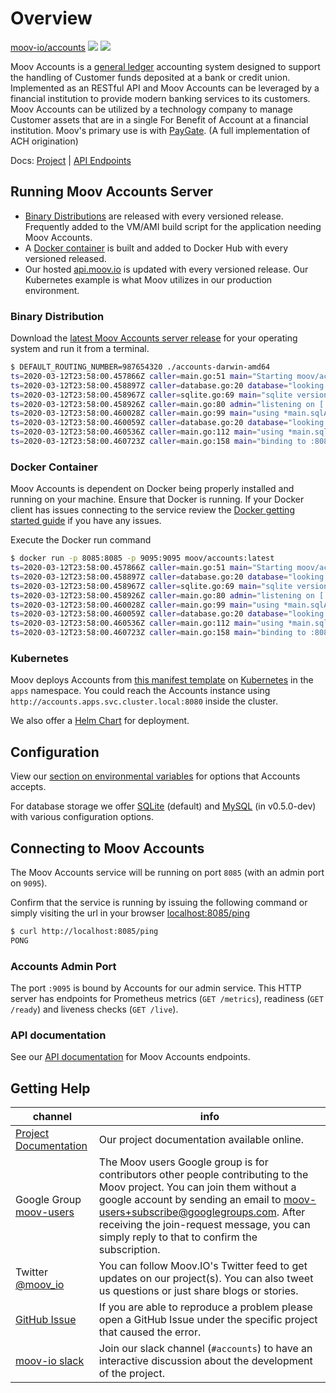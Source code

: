 # Overview

<a class="github-button" href="https://github.com/moov-io/accounts" data-size="large" data-show-count="true" aria-label="Star moov-io/accounts on GitHub">moov-io/accounts</a>
<a href="https://godoc.org/github.com/moov-io/accounts/client"><img src="https://godoc.org/github.com/moov-io/accounts/client?status.svg" /></a>
<a href="https://raw.githubusercontent.com/moov-io/accounts/master/LICENSE"><img src="https://img.shields.io/badge/license-Apache2-blue.svg" /></a>

Moov Accounts is a [general ledger](https://en.wikipedia.org/wiki/General_ledger) accounting system designed to support the handling of Customer funds deposited at a bank or credit union. Implemented as an RESTful API and Moov Accounts can be leveraged by a financial institution to provide modern banking services to its customers. Moov Accounts can be utilized by a technology company to manage Customer assets that are in a single For Benefit of Account at a financial institution. Moov's primary use is with [PayGate](https://github.com/moov-io/paygate). (A full implementation of ACH origination)

Docs: [Project](https://moov-io.github.io/accounts/) | [API Endpoints](https://moov-io.github.io/accounts/api/)

## Running Moov Accounts Server

- <a href="#binary-distribution">Binary Distributions</a> are released with every versioned release. Frequently added to the VM/AMI build script for the application needing Moov Accounts.
- A <a href="#docker-container">Docker container</a> is built and added to Docker Hub with every versioned released.
- Our hosted [api.moov.io](https://api.moov.io) is updated with every versioned release. Our Kubernetes example is what Moov utilizes in our production environment.

### Binary Distribution

Download the [latest Moov Accounts server release](https://github.com/moov-io/accounts/releases) for your operating system and run it from a terminal.

```sh
$ DEFAULT_ROUTING_NUMBER=987654320 ./accounts-darwin-amd64
ts=2020-03-12T23:58:00.457866Z caller=main.go:51 main="Starting moov/accounts server version v0.4.0"
ts=2020-03-12T23:58:00.458897Z caller=database.go:20 database="looking for sqlite database provider"
ts=2020-03-12T23:58:00.458967Z caller=sqlite.go:69 main="sqlite version 3.30.1"
ts=2020-03-12T23:58:00.458926Z caller=main.go:80 admin="listening on [::]:9095"
ts=2020-03-12T23:58:00.460028Z caller=main.go:99 main="using *main.sqlAccountRepository for account storage"
ts=2020-03-12T23:58:00.460059Z caller=database.go:20 database="looking for sqlite database provider"
ts=2020-03-12T23:58:00.460536Z caller=main.go:112 main="using *main.sqlTransactionRepository for transaction storage"
ts=2020-03-12T23:58:00.460723Z caller=main.go:158 main="binding to :8085 for HTTP server"
```

### Docker Container

Moov Accounts is dependent on Docker being properly installed and running on your machine. Ensure that Docker is running. If your Docker client has issues connecting to the service review the [Docker getting started guide](https://docs.docker.com/get-started/) if you have any issues.

Execute the Docker run command

```sh
$ docker run -p 8085:8085 -p 9095:9095 moov/accounts:latest
ts=2020-03-12T23:58:00.457866Z caller=main.go:51 main="Starting moov/accounts server version v0.4.0"
ts=2020-03-12T23:58:00.458897Z caller=database.go:20 database="looking for sqlite database provider"
ts=2020-03-12T23:58:00.458967Z caller=sqlite.go:69 main="sqlite version 3.30.1"
ts=2020-03-12T23:58:00.458926Z caller=main.go:80 admin="listening on [::]:9095"
ts=2020-03-12T23:58:00.460028Z caller=main.go:99 main="using *main.sqlAccountRepository for account storage"
ts=2020-03-12T23:58:00.460059Z caller=database.go:20 database="looking for sqlite database provider"
ts=2020-03-12T23:58:00.460536Z caller=main.go:112 main="using *main.sqlTransactionRepository for transaction storage"
ts=2020-03-12T23:58:00.460723Z caller=main.go:158 main="binding to :8085 for HTTP server"
```

### Kubernetes

Moov deploys Accounts from [this manifest template](https://github.com/moov-io/infra/blob/master/lib/apps/14-accounts.yml) on [Kubernetes](https://kubernetes.io/docs/tutorials/kubernetes-basics/) in the `apps` namespace. You could reach the Accounts instance using `http://accounts.apps.svc.cluster.local:8080` inside the cluster.

We also offer a [Helm Chart](https://github.com/moov-io/charts/tree/master/charts) for deployment.

## Configuration

View our [section on environmental variables](https://github.com/moov-io/accounts#configuration) for options that Accounts accepts.

For database storage we offer [SQLite](https://github.com/moov-io/accounts#sqlite) (default) and [MySQL](https://github.com/moov-io/accounts#mysql) (in v0.5.0-dev) with various configuration options.

## Connecting to Moov Accounts

The Moov Accounts service will be running on port `8085` (with an admin port on `9095`).

Confirm that the service is running by issuing the following command or simply visiting the url in your browser [localhost:8085/ping](http://localhost:8085/ping)

```bash
$ curl http://localhost:8085/ping
PONG
```

### Accounts Admin Port

The port `:9095` is bound by Accounts for our admin service. This HTTP server has endpoints for Prometheus metrics (`GET /metrics`), readiness (`GET /ready`) and liveness checks (`GET /live`).

### API documentation

See our [API documentation](https://moov-io.github.io/accounts/api/) for Moov Accounts endpoints.

## Getting Help

 channel | info
 ------- | -------
 [Project Documentation](https://moov-io.github.io/accounts/) | Our project documentation available online.
 Google Group [moov-users](https://groups.google.com/forum/#!forum/moov-users)| The Moov users Google group is for contributors other people contributing to the Moov project. You can join them without a google account by sending an email to [moov-users+subscribe@googlegroups.com](mailto:moov-users+subscribe@googlegroups.com). After receiving the join-request message, you can simply reply to that to confirm the subscription.
Twitter [@moov_io](https://twitter.com/moov_io)	| You can follow Moov.IO's Twitter feed to get updates on our project(s). You can also tweet us questions or just share blogs or stories.
[GitHub Issue](https://github.com/moov-io) | If you are able to reproduce a problem please open a GitHub Issue under the specific project that caused the error.
[moov-io slack](https://slack.moov.io/) | Join our slack channel (`#accounts`) to have an interactive discussion about the development of the project.
